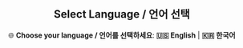 <h2 align="center">Select Language / 언어 선택</h2>

<div align="center">
  🌐 <strong>Choose your language / 언어를 선택하세요</strong>:  
  <a href="/github-actions-multilingual/docs/en/" style="text-decoration: none; font-weight: bold;">🇺🇸 English</a> | 
  <a href="/github-actions-multilingual/docs/ko/" style="text-decoration: none; font-weight: bold;">🇰🇷 한국어</a>
</div>
